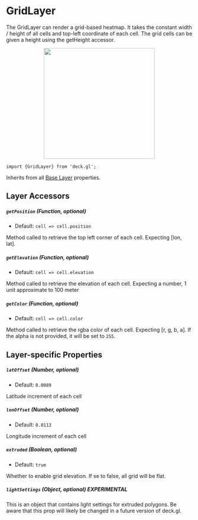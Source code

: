 # GridLayer

The GridLayer can render a grid-based heatmap.
It takes the constant width / height of all cells and top-left coordinate of
each cell. The grid cells can be given a height using the getHeight accessor.


<div align="center">
  <img height="300" src="/demo/src/static/images/grid-layer.png" />
</div>

    import {GridLayer} from 'deck.gl';

Inherits from all [Base Layer](/docs/layers/base-layer.md) properties.

## Layer Accessors

##### `getPosition` (Function, optional)

- Default: `cell => cell.position`

Method called to retrieve the top left corner of each cell.
Expecting [lon, lat].

##### `getElevation` (Function, optional)

- Default: `cell => cell.elevation`

Method called to retrieve the elevation of each cell.
Expecting a number, 1 unit approximate to 100 meter

##### `getColor` (Function, optional)

- Default: `cell => cell.color`

Method called to retrieve the rgba color of each cell. Expecting [r, g, b, a].
If the alpha is not provided, it will be set to `255`.


## Layer-specific Properties

##### `latOffset` (Number, optional)

- Default: `0.0089`

Latitude increment of each cell

##### `lonOffset` (Number, optional)

- Default: `0.0113`

Longitude increment of each cell

##### `extruded` (Boolean, optional)

- Default: `true`

Whether to enable grid elevation. If se to false, all grid will be flat.

##### `lightSettings` (Object, optional) **EXPERIMENTAL**

This is an object that contains light settings for extruded polygons.
Be aware that this prop will likely be changed in a future version of deck.gl.
